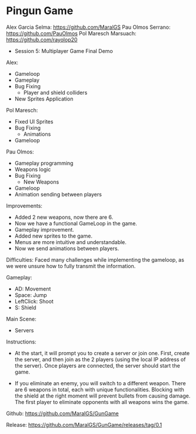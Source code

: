 # Pingun Game

Alex Garcia Selma: https://github.com/MaralGS
Pau Olmos Serrano: https://github.com/PauOlmos
Pol Maresch Marsuach: https://github.com/rayolop20

- Session 5: Multiplayer Game Final Demo

Alex:
- Gameloop
- Gameplay
- Bug Fixing
    - Player and shield colliders
- New Sprites Application

Pol Maresch:

- Fixed UI Sprites
- Bug Fixing
    - Animations
- Gameloop

Pau Olmos:

- Gameplay programming
- Weapons logic
- Bug Fixing
    - New Weapons
- Gameloop
- Animation sending between players

Improvements:
- Added 2 new weapons, now there are 6.
- Now we have a functional GameLoop in the game.
- Gameplay improvement.
- Added new sprites to the game.
- Menus are more intuitive and understandable.
- Now we send animations between players.

Difficulties:
Faced many challenges while implementing the gameloop, as we were unsure how to fully transmit the information.

Gameplay:
- AD: Movement
- Space: Jump
- LeftClick: Shoot
- S: Shield

Main Scene: 
- Servers

Instructions:

- At the start, it will prompt you to create a server or join one. First, create the server, and then join as the 2 players (using the local IP address of the server). Once players are connected, the server should start the game.

- If you eliminate an enemy, you will switch to a different weapon. There are 6 weapons in total, each with unique functionalities. Blocking with the shield at the right moment will prevent bullets from causing damage. The first player to eliminate opponents with all weapons wins the game.

Github:
https://github.com/MaralGS/GunGame

Release:
https://github.com/MaralGS/GunGame/releases/tag/0.1
